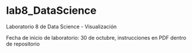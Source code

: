 # lab8_DataScience
Laboratorio 8 de Data Science - Visualización

Fecha de inicio de laboratorio: 30 de octubre, instrucciones en PDF dentro de repositorio
